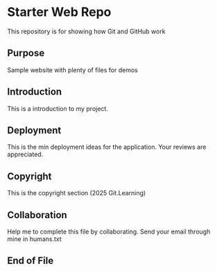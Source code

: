 # Starter Web Repo

This repository is for showing how Git and GitHub work

## Purpose

Sample website with plenty of files for demos

## Introduction

This is a introduction to my project.

## Deployment

This is the min deployment ideas for the application. Your reviews are appreciated.

## Copyright

This is the copyright section (2025 Git.Learning)

## Collaboration

Help me to complete this file by collaborating. Send your email through mine in humans.txt

## End of File
